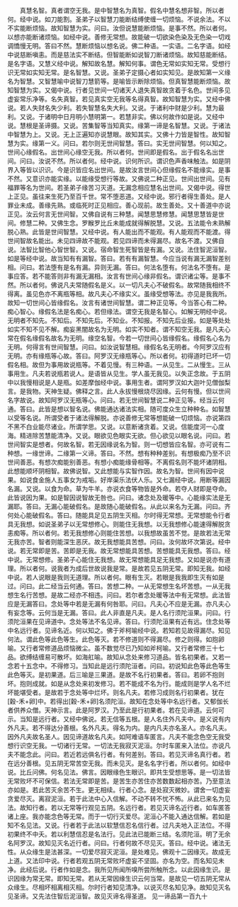 <!-- { "loadSidebar": true } -->
　　真慧名智。真者谓空无我。是中智慧名为真智。假名中慧名想非智。所以者何。经中说。如刀能割。圣弟子以智慧刀能断结缚使缠一切烦恼。不说余法。不以不实能断烦恼。故知智慧为实。问曰。汝但说慧能断烦恼。是事不然。所以者何。以想亦能断诸烦恼。如经中说。善修无常想。故能破一切欲染色染及无色染一切戏调憍慢无明。答曰不然。慧断烦恼以想名说。佛二种语。一实语。二名字语。如经中说慈断嗔恚。而是慈法实不断结。但智能断如说智刀断诸烦恼。故知慈能断结。是名字语。又慧义经中说。解知故名慧。解知何事。谓色无常如实知无常。受想行识无常如实知无常。是名智慧。又说。圣弟子定摄心者如实知见。是故知第一义缘名为智慧。又智慧喻中说智刀慧箭等。是喻皆示断除烦恼。但真智慧能断烦恼。故知智慧为实。又偈中说。行者见世间一切诸天人退失真智故贪着于名色。世间多见虚妄常乐净等。名失真智。若见真实空无我等名得真智。故知智慧为实。又经中佛说。若人失财名失少利。若失智慧名失大利。又说。于诸利中财是少利。慧为最利。又说。于诸明中日月明小慧明第一。若慧非实。佛以何故作如是说。又经中说。慧根是圣谛摄。又说。苦集智等当知真实。缘第一谛是名智慧。又说。于诸法中智慧为上。又说。无上正遍知亦说慧眼。故知其实。又佛十力皆是智性。故知智慧为实。缘第一义。问曰。若尔则无世间智慧。答曰。实无世间智慧。何以知之。世间心缘假名。出世间心缘空无我。所以者何。世间即是假名。出于假名名出世间。问曰。汝说不然。所以者何。经中说。识何所识。谓识色声香味触法。如是阴界入等皆以识识。今是识皆应名出世间。是故汝言世间心但缘假名不能缘实。是事不然。又意识亦能实缘。以能缘受想行等故。又佛说二种正见。世间出世间。见有福罪等名为世间。若圣弟子缘苦习灭道。无漏念相应慧名出世间。又偈中说。得世上正见。虽往来生死乃至百千世。常不堕恶道。又经中说。邪行者得生善处。是人罪业未成。善缘先熟。或临死时正见相应。善心现前。故生善处。又十善道中亦说正见。汝云何言无世间智。又佛自说有三种慧。闻慧思慧修慧。闻慧思慧皆是世间。修慧二种。又佛生念。罗睺罗比丘未能成就得解脱慧。又说。五法能令未熟解脱心熟。此皆是世间智慧。又经中说。有人能出而不能观。有人能观而不能渡。得世间智故名能出。未见四谛故不能观。若见四谛而未得漏尽。故名不渡。又佛自说。法智比智他心智世智。又说。宿命智生死智皆是有漏。又说。法住智泥洹智。如是等经中说。故当知有有漏智。答曰。若有有漏智慧。今应当说有漏无漏智差别相。问曰。若法堕有是名有漏。异则无漏。答曰。何法名堕有。何法名不堕有。是事应答。若不能答则非有漏无漏相。汝言有世间心缘非假名。谓识诸尘等。是事不然。所以者何。佛说凡夫常随假名是义。以一切凡夫心不破假名。故常随我相终不得离。虽见色亦不离瓶等相。故凡夫心不缘实义。虽缘受想等法。亦见是我我所。故知一切世间心皆缘假名。汝言有诸世间智慧。谓二种正见等。今当答心有二种。痴心智心。缘假名法是名痴心。若但缘法。谓空无我是名智心。如解无明经中说。无明者不知先。不知后。不知先后。不知业。不知报。不知先后业报。如是等处处如实不知不见不解。痴妄黑闇故名为无明。如实不知者。谓不知空无我。是凡夫心常在假名缘假名故名为无明。缘空名智。今若一切世间心皆缘假名。缘假名心名为无明。何得言有世间智慧。问曰。如汝说智慧相。缘假名名无明者。今阿罗汉应有无明。亦有缘瓶等心故。答曰。阿罗汉无缘瓶等心。所以者何。初得道时已坏一切假名相。故但为事用故说瓶等。不着见慢。有三种语。一从见生。二从慢生。三从事用生。凡夫若说瓶若说人。是语皆从见生。学人虽无我见。以失正念故。于五阴中以我慢相说是人是瓶。如差摩伽经中说。事用生者。谓阿罗汉如大迦叶见僧伽梨言。是我物。天神生疑。佛释之言。此人永拔慢根烧尽因缘。云何有慢。但以世间名字故说。故知阿罗汉无瓶等心。问曰。若无世间智慧说二种正见等。经当云何通。答曰。此皆是想以智名说。佛能通达诸法实相。随可度众生立种种名。如智慧以受等名说。所谓受者于诸法得解脱。亦说善修无常等想能破一切烦恼。亦说第四不黑不白业能尽诸业。所谓学思。又说。以意断诸贪着。又说。信能度河一心度海。精进除苦慧能清净。又说。眼欲见色眼实无欲。但心欲见以眼名说。问曰。若世间智实是想者。何故名智。若无因缘说名为智。则一切想皆应名智。亦可说有二种想。一缘世谛。二缘第一义谛。答曰。不然。想有种种差别。有想极痴乃至不识世间善恶。有想次痴能别善恶。有想小痴能缘骨相等。不离假名则不能坏诸阴相。此想能顺坏阴相智。故佛说智。又此想能与实智作因。故名为智。世间有因中说果。如说食金施人五事女为戒垢。好岸渠乐法伏人乐。又七漏经中说。用断等漏因名漏。又说。以食为命。草为牛羊。亦说衣食等物皆是外命。若夺人财即是夺命。此皆说因为果。如是智因说智故无咎也。问曰。诸念处及暖等中。心能缘实法是无漏耶。答曰。无漏心能破假名。是故随心能破假名。从此以来名为无漏。问曰。齐何处心能破假名。答曰。随能具足见五阴生灭相。尔时得无常想。无常想能令行者具无我想。如说圣弟子以无常想修心。则能住无我想。以无我想修心能速得解脱贪恚痴等。所以者何。若无我想修心则能住苦想。以我想故虽苦不觉。是故若法无常无我亦苦。智者则能深生恶厌。故无我想能具苦想。问曰。汝何故坏次第说。经中说。若无常即是苦。苦即是无我。故无常想能具苦想。苦想能具无我想。答曰。经中说。无常想修。圣弟子心能住无我想。故无常想能具足无我想。又如是说亦有道理。所以者何。说我者为成后世故说我是常。是故若见五阴无常。即知无我。如经中说。若人说眼是我则无道理。所以者何。眼有生灭。若眼是我我即生灭有如是过。问曰。此二经当云何通。答曰。苦想二种。一从无常想生名坏苦想。一从无我想生名行苦想。是故二经亦不相违。问曰。若尔者念处暖等法中有无常想。此法皆应是无漏答曰。念处等中若是无漏有何咎耶。问曰。凡夫心不应是无漏。亦凡夫心有妄念等。云何当是无漏。答曰。此人非直是凡夫。是人名行须陀洹果。问曰。行须陀洹果在见谛道中。念处等法不名见谛。答曰。行须陀洹果有近有远。住念处等中名远行者。见谛名近。何以知之。佛于斧柯喻经中说。若知若见故得漏尽。知见何法。谓此色等此色等生。此色等灭。若不修道则不得漏尽。修之则得。如抱卵喻。又行者常修道品烦恼微尘。虽不数觉尽已乃知如斧柯喻。又行者常修三十七品。欲缚结缠易可散坏。如海舡喻。故知从念处来修习道品。皆名初果者。又若一念若十五念中。不得修习。当知此是远行须陀洹者。问曰。初说知此色等此色等生此色等灭。是初果道。后三喻是三果道。是故不名行初果者。答曰。若卵不抱则坏。抱则成就。如是从念处来初发修习。若不能成不名为行。能成则是学人名不烂坏能堪受者。是故若于念处等中烂坏。则名凡夫。若修习成则名行初果者。犹在[穀-禾+卵]中。若得出[穀-禾+卵]名须陀洹。故知在念处等中名远行者。又郁伽长者供养众僧。天神示言。此是阿罗汉。乃至此是行初果者。若在见谛道。云何可示。当知是远行者。又经中佛说。若无信等五根。是人名住外凡夫中。是义说有内外凡夫。若不得达分善根。名外凡夫。得名为内。是内凡夫亦名圣人。亦名凡夫。因外凡夫故名圣人。因见谛道故名凡夫。如阿难语车匿言。凡夫不能念色空无我受想行识空无我。一切诸行无常。一切法无我寂灭泥洹。尔时车匿来入法位。亦说凡夫不能念此。问曰。若近若远俱名行者。有何差别。答曰。若见灭谛名真行者。若在远分善根。见五阴无常苦空无我。而未见灭。是名名字行者。所以者何。如经中说。比丘问佛。何名见法。佛言。因眼缘色生眼识。即共生受想思等。是一切法皆无常败坏不可保信。若法无常即是苦。是苦生亦苦住亦苦数数起相亦苦。乃至意法亦如是。若此苦灭余苦不生。更无相续。行者心念。是处寂灭微妙。谓舍一切虚妄贪爱尽灭。离寂泥洹。若于此法中心入信解。不动不转不忧不怖。从此已来名为见法。故知行者。若以无常等行观见五阴。名远行者。若见灭谛名近行者。如车匿答诸上座。我亦能念色等无常。而于一切行灭爱尽。泥洹心不能入通达信解。若如是知不名见法。又说。行者若于此法以软慧信忍名信行者。过凡夫地入正法位。不得初果终不中夭。若以利慧信忍是名法行。见此法已能断三结。名须陀洹。明了无余名阿罗汉。故知见灭名近行者。问曰。行者何故不尽见灭。答曰。经中说。诸法无性。从众缘生是法甚深。一切爱尽寂灭泥洹。是处难见。佛观十二因缘灭。故成无上道。又法印中说。行者若观五阴无常败坏虚妄不坚固。亦名为空。而名知见未净。此经后说。行者作如是念。我所见所闻所嗅所尝所触所念。以此因缘生识。是识因缘为常无常。即知无常。若从无常因缘生识云何当常。是故见一切五阴无常从众缘生。尽相坏相离相灭相。尔时行者知见清净。以说灭尽名知见净。故知见灭名见圣谛。又先法住智后泥洹智。故见灭谛名得圣道。
见一谛品第一百九十

